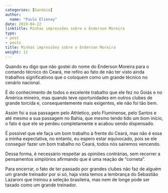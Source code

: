 ```yaml
---
categories: [Gandaia]
author:
  name: "Paulo Elienay"
date: 2019-04-22
linktitle: Minhas impressões sobre o Enderson Moreira
type:
- post
- posts
title: Minhas impressões sobre o Enderson Moreira
weight: 11
---
```


Quando eu digo que não gostei do nome do Enderson Moreira para o comando técnico do Ceará, me refiro ao fato de não ter visto ainda trabalhos significativos que o coloquem como um grande técnico no cenário nacional.

É do conhecimento de todos o excelente trabalho que ele fez no Goiás e no América mineiro, mas quando teve oportunidades em outros clubes de grande torcida e, consequentemente mais exigentes, ele não foi tão bem.

Assim foi a sua passagem pelo Athletico, pelo Fluminense, pelo Santos e até mesmo a sua passagem no Bahia, que mesmo tendo tido um bom início, o fato é que ele se perdeu completamente e acabou sendo dispensado.

É possível que ele faça um bom trabalho à frente do Ceará, mas não é essa a minha expectativa, no entanto, eu espero estar equivocado, pois se ele conseguir fazer um bom trabalho no Ceará, todos nós sairemos vencendo.

Dessa forma, é necessário respeitar as opiniões contrárias, sem recorrer a pensamentos simplórios afirmando que é uma reação de “corneta”.

Para encerrar, o fato de ter passado por grandes clubes não faz de alguém um grande treinador por si só, haja vista temos a lembrança do Sebastião Lazaroni que treinou a seleção brasileira, mas nem de longe pode ser taxado como um grande treinador.
